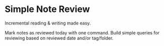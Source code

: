 # Simple Note Review
Incremental reading & writing made easy.

Mark notes as reviewed today with one command. 
Build simple queries for reviewing based on reviewed date and/or tag/folder.
